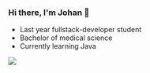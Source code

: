 ### Hi there, I'm Johan 👋
- Last year fullstack-developer student
- Bachelor of medical science
- Currently learning Java

![](https://github-readme-stats.vercel.app/api/top-langs/?username=jfMoller&theme=dracula&hide_border=false&include_all_commits=true&count_private=true&layout=compact)

